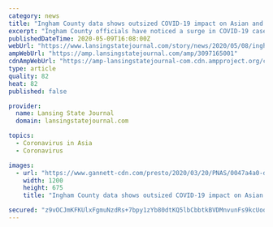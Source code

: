 ```yaml
---
category: news
title: "Ingham County data shows outsized COVID-19 impact on Asian and south Lansing residents"
excerpt: "Ingham County officials have noticed a surge in COVID-19 cases among Asian residents, particularly those living in pockets of south Lansing. Until recently, the new coronavirus appeared to be most prevalent in the county's black residents,"
publishedDateTime: 2020-05-09T16:08:00Z
webUrl: "https://www.lansingstatejournal.com/story/news/2020/05/08/ingham-county-coronavirus-data-shows-higher-prevalence-among-asians/3097165001/"
ampWebUrl: "https://amp.lansingstatejournal.com/amp/3097165001"
cdnAmpWebUrl: "https://amp-lansingstatejournal-com.cdn.ampproject.org/c/s/amp.lansingstatejournal.com/amp/3097165001"
type: article
quality: 82
heat: 82
published: false

provider:
  name: Lansing State Journal
  domain: lansingstatejournal.com

topics:
  - Coronavirus in Asia
  - Coronavirus

images:
  - url: "https://www.gannett-cdn.com/presto/2020/03/20/PNAS/0047a4a0-d38e-4941-9069-5c68993a7256-Coronavirus.jpg?auto=webp&crop=3059,1721,x0,y119&format=pjpg&width=1200"
    width: 1200
    height: 675
    title: "Ingham County data shows outsized COVID-19 impact on Asian and south Lansing residents"

secured: "z9vOCJmKFKUlxFgmuNzdRs+7bpy1zYb80dtKQ5lbCbbtkBVDMnvunFs9kcUooKxMp0PP21PQ/QkZKM81uRBJBBGS5H1ow3C5KOv4Egp/gqkr8GR3dvkB9jcUBB9RUqMwcpZp2mO5lNv+W24jAoZwfciOnCch6lpwsB4mRS+dXWmYzvhnN6sPkXzCnyf4HVO2avNVQSfnw0DjdhLVhdV6S0uVOTANcIRVkwpEFzhZBxfjeOc2Du4zoze+XW6PgUbsbkGkRCMCQ503x0Djq4xjs4l6QWaoHTAffAtkmOtE2xepk6Sz0aUlUFLpY0YcrvSBSBnxBCJeFba0SBGjcUVuLNEW7YA83gVweb/gqVoBp3r+e8wcI082KqWJat222zMaQECLfHmvvTYQS9HCoP2wnHpMZ+C0FGdx9VL4HAR9lss5HGf1KCr0Wecqqaf37fTr7PUuAr+7+knnTXoSVaGD8fVxyIkSTmS7ypbrDrmCd4o=;/Owr6m2argWQI+2cbbn3Bw=="
---
```



